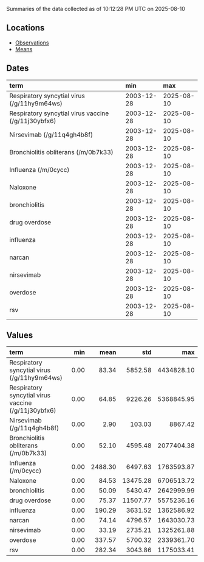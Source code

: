 Summaries of the data collected as of 10:12:28 PM UTC on 2025-08-10

## Locations

* [Observations](https://github.com/DISSC-yale/gtrends_collection/blob/main/summaries/observations.csv)
* [Means](https://github.com/DISSC-yale/gtrends_collection/blob/main/summaries/means.csv)

## Dates

| term                                                | min        | max        |
|:----------------------------------------------------|:-----------|:-----------|
| Respiratory syncytial virus (/g/11hy9m64ws)         | 2003-12-28 | 2025-08-10 |
| Respiratory syncytial virus vaccine (/g/11j30ybfx6) | 2003-12-28 | 2025-08-10 |
| Nirsevimab (/g/11q4gh4b8f)                          | 2003-12-28 | 2025-08-10 |
| Bronchiolitis obliterans (/m/0b7k33)                | 2003-12-28 | 2025-08-10 |
| Influenza (/m/0cycc)                                | 2003-12-28 | 2025-08-10 |
| Naloxone                                            | 2003-12-28 | 2025-08-10 |
| bronchiolitis                                       | 2003-12-28 | 2025-08-10 |
| drug overdose                                       | 2003-12-28 | 2025-08-10 |
| influenza                                           | 2003-12-28 | 2025-08-10 |
| narcan                                              | 2003-12-28 | 2025-08-10 |
| nirsevimab                                          | 2003-12-28 | 2025-08-10 |
| overdose                                            | 2003-12-28 | 2025-08-10 |
| rsv                                                 | 2003-12-28 | 2025-08-10 |

## Values

| term                                                |   min |    mean |      std |        max |
|:----------------------------------------------------|------:|--------:|---------:|-----------:|
| Respiratory syncytial virus (/g/11hy9m64ws)         |  0.00 |   83.34 |  5852.58 | 4434828.10 |
| Respiratory syncytial virus vaccine (/g/11j30ybfx6) |  0.00 |   64.85 |  9226.26 | 5368845.95 |
| Nirsevimab (/g/11q4gh4b8f)                          |  0.00 |    2.90 |   103.03 |    8867.42 |
| Bronchiolitis obliterans (/m/0b7k33)                |  0.00 |   52.10 |  4595.48 | 2077404.38 |
| Influenza (/m/0cycc)                                |  0.00 | 2488.30 |  6497.63 | 1763593.87 |
| Naloxone                                            |  0.00 |   84.53 | 13475.28 | 6706513.72 |
| bronchiolitis                                       |  0.00 |   50.09 |  5430.47 | 2642999.99 |
| drug overdose                                       |  0.00 |   75.37 | 11507.77 | 5575236.16 |
| influenza                                           |  0.00 |  190.29 |  3631.52 | 1362586.92 |
| narcan                                              |  0.00 |   74.14 |  4796.57 | 1643030.73 |
| nirsevimab                                          |  0.00 |   33.19 |  2735.21 | 1325261.88 |
| overdose                                            |  0.00 |  337.57 |  5700.32 | 2339361.70 |
| rsv                                                 |  0.00 |  282.34 |  3043.86 | 1175033.41 |
